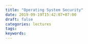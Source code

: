 ```yaml
---
title: "Operating System Security"
date: 2019-09-19T15:42:07+07:00
draft: false
categories: lectures
tags:
keywords:
---
```

